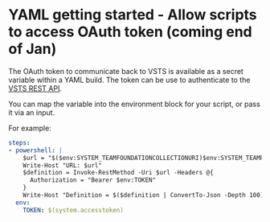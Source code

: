 # YAML getting started - Allow scripts to access OAuth token (coming end of Jan)

The OAuth token to communicate back to VSTS is available as a secret variable within a YAML build. The token can be use to authenticate to the [VSTS REST API](https://www.visualstudio.com/en-us/integrate/api/overview).

You can map the variable into the environment block for your script, or pass it via an input.

For example:

```yaml
steps:
- powershell: |
    $url = "$($env:SYSTEM_TEAMFOUNDATIONCOLLECTIONURI)$env:SYSTEM_TEAMPROJECTID/_apis/build/definitions/$($env:SYSTEM_DEFINITIONID)?api-version=2.0"
    Write-Host "URL: $url"
    $definition = Invoke-RestMethod -Uri $url -Headers @{
      Authorization = "Bearer $env:TOKEN"
    }
    Write-Host "Definition = $($definition | ConvertTo-Json -Depth 100)"
  env:
    TOKEN: $(system.accesstoken)
```